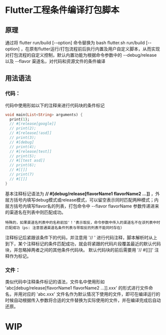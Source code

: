 # Flutter工程条件编译打包脚本

## 原理
通过将 flutter run/build [--option] 命令替换为 bash flutter.sh run/build [--option] ，在原有flutter运行/打包流程前后执行内置及用户自定义脚本，从而实现对打包流程的自定义控制，默认内置功能为根据命令参数中的 --debug/release 以及 --flavor 渠道名，对代码和资源文件的条件编译

## 用法语法
### 代码：
代码中使用形如以下的注释来进行代码块的条件标记
```dart
void main(List<String> arguments) {
  print(1);
  // #[release[google]]
  // print(2);
  // #[release[!asd]]
  // print(3);
  // #[debug]
  // print(4);
  // #[release[test]]
  // print(5);
  // #[[test asd]]
  // print(6);
  // #[[]]
  // print(7)
  // #[[]]
}
```
基本注释标记语法为 **// #[debug/release[flavorName1 flavorName2 ...]]** ，外层方括号内填写debug模式或release模式，可以留空表示同时匹配两种模式；内层方括号内填写flavor名的列表，打包命令中 --flavor flavorName 参数传递进来的渠道名在列表中则匹配成功。

    特殊的，如果渠道名列表中的名称前加'！'表示取反，命令参数中传入的渠道名不在该列表中时匹配成功（ps: 注意普通渠道名条件列表与带取反的列表不能同时存在）
    
注释标记后紧跟该条件下的代码，并注意用 '// ' 进行代码注释，脚本解析时从上到下，某个注释标记的条件匹配成功，就会将紧跟的代码片段覆盖最近的默认代码块，并忽略掉两者之间的其他条件代码块。
默认代码块的前后需要用 '// #[[]]' 注释作为标记。

### 文件：
类似代码中注释条件标记的语法，文件名中使用形如 'abc[debug/release[flavorName1 flavorName2 ...]].xxx' 的形式进行文件命名，并用对应的 'abc.xxx' 文件名作为默认情况下使用的文件，即可在编译运行的时候自动根据传入参数将合适的文件替换为实际使用的文件，并在编译完成后自动还原。

# **WIP**